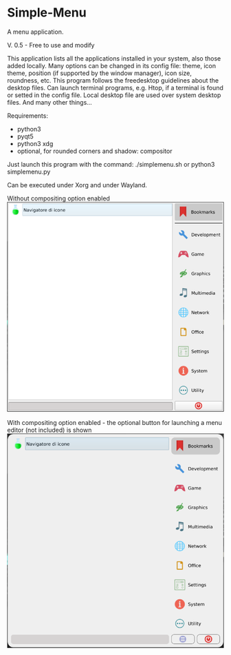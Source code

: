 # Simple-Menu
A menu application.

V. 0.5 - Free to use and modify

This application lists all the applications installed in your system, also those added locally.
Many options can be changed in its config file: theme, icon theme, position (if supported by the window manager), icon size, roundness, etc.
This program follows the freedesktop guidelines about the desktop files. Can launch terminal programs, e.g. Htop, if a terminal is found or setted in the config file. Local desktop file are used over system desktop files. And many other things...

Requirements:
- python3
- pyqt5
- python3 xdg
- optional, for rounded corners and shadow: compositor

Just launch this program with the command:
./simplemenu.sh
or
python3 simplemenu.py

Can be executed under Xorg and under Wayland.

Without compositing option enabled
![This is an image](https://github.com/frank038/Simple-Menu/blob/main/screenshot1.png)

With compositing option enabled - the optional button for launching a menu editor (not included) is shown
![This is an image](https://github.com/frank038/Simple-Menu/blob/main/screenshot2.png)
